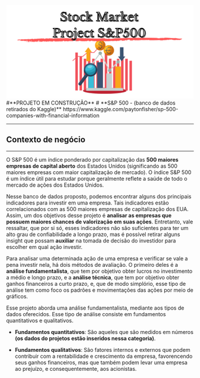 <img src="Finance1.png" alt="Mercado financeiro">
#**PROJETO EM CONSTRUÇÃO**
# **S&P 500 - (banco de dados retirados do Kaggle)**
https://www.kaggle.com/paytonfisher/sp-500-companies-with-financial-information


---

## **Contexto de negócio**


---


  O S&P 500 é um índice ponderado por capitalização das **500 maiores empresas de capital aberto** dos Estados Unidos (significando as 500 maiores empresas com maior capitalização de mercado). O índice S&P 500 é um índice útil para estudar porque geralmente reflete a saúde de todo o mercado de ações dos Estados Unidos. 

  Nesse banco de dados proposto, podemos encontrar alguns dos principais indicadores para investir em uma empresa. Tais indicadores estão correlacionados com as 500 maiores empresas de capitalização dos EUA. Assim, um dos objetivos desse projeto é **analisar as empresas que possuem maiores chances de valorização em suas ações**. Entretanto, vale ressaltar, que por si só, esses indicadores não são suficientes para ter um alto grau de confiabilidade a longo prazo, mas é possível retirar alguns insight que possam **auxiliar** na tomada de decisão do investidor para escolher em qual ação investir.

  Para analisar uma determinada ação de uma empresa e verificar se vale a pena investir nela, há dois métodos de avaliação. O primeiro deles é a **análise fundamentalista**, que tem por objetivo obter lucros no investimento a médio e longo prazo, e a **análise técnica**, que tem por objetivo obter ganhos financeiros a curto prazo, e, que de modo simplório, esse tipo de análise tem como foco os padrões e movimentações das ações por meio de gráficos.

  Esse projeto aborda uma análise fundamentalista, mediante aos tipos de dados oferecidos. Esse tipo de análise consiste em fundamentos quantitativos e qualitativos.

* **Fundamentos quantitativos**: São aqueles que são medidos em números **(os 
dados do projetos estão inseridos nessa categoria)**.

* **Fundamentos qualitativos**: São fatores internos e externos que podem contribuir com a rentabilidade e crescimento da empresa, favorencendo seus ganhos financeiros, mas que também podem levar uma empresa ao prejuízo, e consequentemente, aos acionistas.

